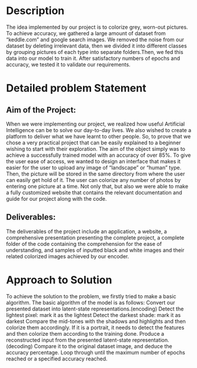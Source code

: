 
# Description
The idea implemented by our project is to colorize grey, worn-out pictures. To achieve accuracy, we gathered a large amount of dataset from “keddle.com” and google search images. We removed the noise from our dataset by deleting irrelevant data, then we divided it into different classes by grouping pictures of each type into separate folders.Then, we fed this data into our model to train it. After satisfactory numbers of epochs and accuracy, we tested it to validate our requirements.

# Detailed problem Statement
## Aim of the Project:
When we were implementing our project, we realized how useful Artificial Intelligence can be to solve our day-to-day lives. We also wished to create a platform to deliver what we have learnt to other people. So, to prove that we chose a very practical project that can be easily explained to a beginner wishing to start with their exploration. The aim of the object simply was to achieve a successfully trained model with an accuracy of over 85%. To give the user ease of access, we wanted to design an interface that makes it easier for the user to upload any image of “landscape” or “human” type. Then, the picture will be stored in the same directory from where the user can easily get hold of it. The user can colorize any number of photos by entering one picture at a time. Not only that, but also we were able to make a fully customized website that contains the relevant documentation and guide for our project along with the code.

## Deliverables:
The deliverables of the project include an application, a website, a comprehensive presentation presenting the complete project, a complete folder of the code containing the comprehension for the ease of understanding, and  samples  of inputted black and white images and their related colorized images achieved by our encoder.   

# Approach to Solution
To achieve the solution to the problem, we firstly tried to make a basic algorithm. The basic algorithm of the model is as follows:
Convert our presented dataset into latent-state representations.(encoding) 
Detect the lightest pixel: mark it as the lightest
Detect the darkest shade: mark it as darkest
Compare the mid-tones with the shadows and highlights and then colorize them accordingly.
If it is a portrait, it needs to detect the features and then colorize them according to the training done.
Produce a reconstructed input from the presented latent-state representation. (decoding)
Compare it to the original dataset image, and deduce the accuracy percentage.
Loop through until the maximum number of epochs reached or a specified accuracy reached.
 


